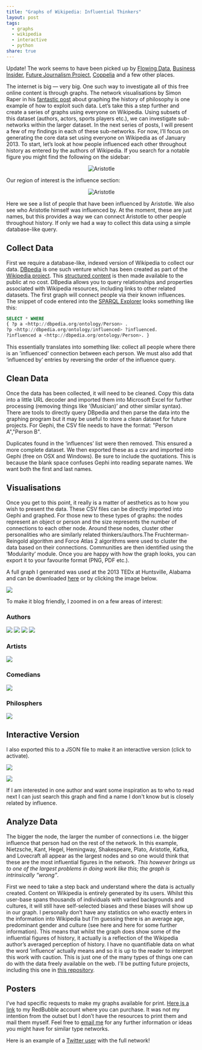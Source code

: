 ```yaml
---
title: "Graphs of Wikipedia: Influential Thinkers"
layout: post
tags:
  - graphs
  - wikipedia
  - interactive
  - python
share: true
---
```

Update! The work seems to have been picked up by [Flowing Data](https://flowingdata.com/2012/07/16/graphing-every-idea-in-history/), [Business Insider](http://www.businessinsider.com/a-complete-map-of-the-most-influential-thinkers-in-history-2012-7), [Future Journalism Project](http://tumblr.thefjp.org/post/27336686327/graphing-the-influence-of-thinkers-and-ideas-throughout), [Coppelia](http://www.coppelia.io/2012/06/graphing-the-history-of-philosophy/) and a few other places.

The internet is big — very big. One such way to investigate all of this free online content is through graphs. The network visualisations by Simon Raper in his [fantastic post](http://drunks-and-lampposts.com/2012/06/13/graphing-the-history-of-philosophy/) about graphing the history of philosophy is one example of how to exploit such data. Let’s take this a step further and create a series of graphs using everyone on Wikipedia. Using subsets of this dataset (authors, actors, sports players etc.), we can investigate sub-networks within the larger dataset. In the next series of posts, I will present a few of my findings in each of these sub-networks. For now, I’ll focus on generating the core data set using everyone on Wikipedia as of January 2013. To start, let’s look at how people influenced each other throughout history as entered by the authors of Wikipedia. If you search for a notable figure you might find the following on the sidebar:

<div style="text-align: center;">
<IMG SRC="/images/blog/wikipedia/aristotle-wikipedia.jpg" ALT="Aristotle">
</div>

Our region of interest is the influence section:

<div style="text-align: center;">
<IMG SRC="/images/blog/wikipedia/aristotle-wikipedia-zoom.jpg" ALT="Aristotle">
</div>

Here we see a list of people that have been influenced by Aristotle. We also see who Aristotle himself was influenced by. At the moment, these are just names, but this provides a way we can connect Aristotle to other people throughout history. If only we had a way to collect this data using a simple database-like query.

## Collect Data

First we require a database-like, indexed version of Wikipedia to collect our data. [DBpedia](http://dbpedia.org/About) is one such venture which has been created as part of the [Wikipedia project](https://en.wikipedia.org/wiki/Wikipedia:WikiProject). This [structured content]("https://en.wikipedia.org/wiki/Structured_content") is then made available to the public at no cost. DBpedia allows you to query relationships and properties associated with Wikipedia resources, including links to other related datasets. The first graph will connect people via their known influences. The snippet of code entered into the [SPARQL Explorer](http://dbpedia.org/snorql/) looks something like this:

```sql
SELECT * WHERE
{ ?p a <http://dbpedia.org/ontology/Person> .
?p <http://dbpedia.org/ontology/influenced> ?influenced.
?influenced a <http://dbpedia.org/ontology/Person>. }
```

This essentially translates into something like: collect all people where there is an 'influenced' connection between each person. We must also add that ‘influenced by’ entries by reversing the order of the influence query.

## Clean Data

Once the data has been collected, it will need to be cleaned. Copy this data into a little URL decoder and imported them into Microsoft Excel for further processing (removing things like ‘(Musician)’ and other similar syntax). There are tools to directly query DBpedia and then parse the data into the graphing program but it may be useful to store a clean dataset for future projects. For Gephi, the CSV file needs to have the format: "Person A","Person B".

Duplicates found in the ‘influences’ list were then removed. This ensured a more complete dataset. We then exported these as a csv and imported into Gephi (free on OSX and Windows). Be sure to include the quotations. This is because the blank space confuses Gephi into reading separate names. We want both the first and last names.

## Visualisations

Once you get to this point, it really is a matter of aesthetics as to how you wish to present the data. These CSV files can be directly imported into Gephi and graphed. For those new to these types of graphs: the nodes represent an object or person and the size represents the number of connections to each other node. Around these nodes, cluster other personalities who are similarly related thinkers/authors.The Fruchterman-Reingold algorithm and Force Atlas 2 algorithms were used to cluster the data based on their connections. Communities are then identified using the ‘Modularity’ module. Once you are happy with how the graph looks, you can export it to your favourite format (PNG, PDF etc.).

A full graph I generated was used at the 2013 TEDx at Huntsville, Alabama and can be downloaded [here](/images/blog/wikipedia/gow_huntsville.png) or by clicking the image below.

[<img src="http://www.brendangriffen.com/images/blog/wikipedia/gow_huntsville.png">](/images/blog/wikipedia/gow_huntsville.png)

To make it blog friendly, I zoomed in on a few areas of interest:

### Authors

[<img src="http://www.brendangriffen.com/images/blog/wikipedia/gow_image12.png">](/images/blog/wikipedia/gow_image12.png)
[<img src="http://www.brendangriffen.com/images/blog/wikipedia/gow_image13.png">](/images/blog/wikipedia/gow_image13.png)
[<img src="http://www.brendangriffen.com/images/blog/wikipedia/gow_image14.png">](/images/blog/wikipedia/gow_image14.png)
[<img src="http://www.brendangriffen.com/images/blog/wikipedia/gow_image15.png">](/images/blog/wikipedia/gow_image15.png)

### Artists

[<img src="http://www.brendangriffen.com/images/blog/wikipedia/gow_image7.png">](/images/blog/wikipedia/gow_image7.png)

### Comedians

[<img src="http://www.brendangriffen.com/images/blog/wikipedia/gow_image8.png">](/images/blog/wikipedia/gow_image8.png)

### Philosphers

[<img src="http://www.brendangriffen.com/images/blog/wikipedia/gow_image11.png">](/images/blog/wikipedia/gow_image11.png)

## Interactive Version

I also exported this to a JSON file to make it an interactive version (click to activate).

[<img src="http://www.brendangriffen.com/images/blog/wikipedia/FullInfluenceGraph.png">](/images/blog/thinkers/)

[<img src="http://brendangriffen.com/images/blog/thinkers/">](/images/blog/wikipedia/Nietzsche.png)

If I am interested in one author and want some inspiration as to who to read next I can just search this graph and find a name I don't know but is closely related by influence.

## Analyze Data

The bigger the node, the larger the number of connections i.e. the bigger influence that person had on the rest of the network. In this example, Nietzsche, Kant, Hegel, Hemingway, Shakespeare, Plato, Aristotle, Kafka, and Lovecraft all appear as the largest nodes and so one would think that these are the most influential figures in the network. *This however brings us to one of the largest problems in doing work like this; the graph is intrinsically “wrong”*. 

First we need to take a step back and understand where the data is actually created. Content on Wikipedia is entirely generated by its users. Whilst this user-base spans thousands of individuals with varied backgrounds and cultures, it will still have self-selected biases and these biases will show up in our graph. I personally don’t have any statistics on who exactly enters in the information into Wikipedia but I’m guessing there is an average age, predominant gender and culture (see here and here for some further information). This means that whilst the graph does show some of the influential figures of history, it actually is a reflection of the Wikipedia author’s averaged perception of history. I have no quantifiable data on what the word ‘influence’ actually means and so it is up to the reader to interpret this work with caution. This is just one of the many types of things one can do with the data freely available on the web. I'll be putting future projects, including this one in [this repository](https://github.com/bgriffen/griffsgraphs).

## Posters

I’ve had specific requests to make my graphs available for print. [Here is a link](http://www.redbubble.com/people/griffsgraphs) to my RedBubble account where you can purchase. It was not my intention from the outset but I don’t have the resources to print them and mail them myself. Feel free to [email me](mailto:brendan.f.griffen@gmail.com) for any further information or ideas you might have for similar type networks.

Here is an example of a [Twitter user](https://pic.twitter.com/G1McQUy1) with the full network!

